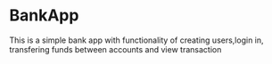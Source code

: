 # BankApp
This is a simple bank app with functionality of creating users,login in, transfering funds between accounts and view transaction
